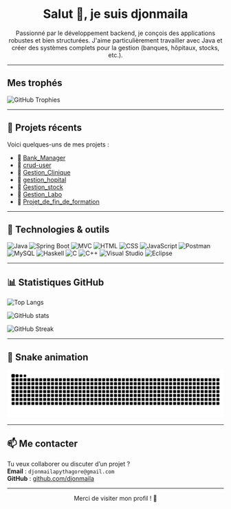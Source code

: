 <h1 align="center">Salut 👋, je suis djonmaila</h1>

<p align="center">
  Passionné par le développement backend, je conçois des applications robustes et bien structurées.  
  J'aime particulièrement travailler avec Java et créer des systèmes complets pour la gestion (banques, hôpitaux, stocks, etc.).
</p>

---

## Mes trophés

<p align="left">
  <img src="https://github-profile-trophy.vercel.app/?username=djonmaila&theme=gruvbox&column=6&margin-w=6&margin-h=10" alt="GitHub Trophies"/>
</p>

---

## 📂 Projets récents

Voici quelques-uns de mes projets :

- 🔹 [Bank_Manager](https://github.com/djonmaila/Bank_Manager)
- 🔹 [crud-user](https://github.com/djonmaila/crud-user)
- 🔹 [Gestion_Clinique](https://github.com/djonmaila/Gestion_Clinique)
- 🔹 [gestion_hopital](https://github.com/djonmaila/gestion_hopital)
- 🔹 [Gestion_stock](https://github.com/djonmaila/Gestion_stock)
- 🔹 [Gestion_Labo](https://github.com/djonmaila/Gestion_Labo)
- 🔹 [Projet_de_fin_de_formation](https://github.com/djonmaila/projet_de_fin_de_formation)

---

## 🧰 Technologies & outils

<p align="left">
  <img src="https://img.shields.io/badge/Java-007396?style=for-the-badge&logo=java&logoColor=white" alt="Java"/>
  <img src="https://img.shields.io/badge/Spring_Boot-6DB33F?style=for-the-badge&logo=spring-boot&logoColor=white" alt="Spring Boot"/>
  <img src="https://img.shields.io/badge/MVC-000000?style=for-the-badge" alt="MVC"/>
  <img src="https://img.shields.io/badge/HTML5-E34F26?style=for-the-badge&logo=html5&logoColor=white" alt="HTML"/>
  <img src="https://img.shields.io/badge/CSS3-1572B6?style=for-the-badge&logo=css3&logoColor=white" alt="CSS"/>
   <img src="https://img.shields.io/badge/JavaScript-F7DF1E?style=for-the-badge&logo=javascript&logoColor=black" alt="JavaScript"/>
  <img src="https://img.shields.io/badge/Postman-FF6C37?style=for-the-badge&logo=postman&logoColor=white" alt="Postman"/>
  <img src="https://img.shields.io/badge/MySQL-4479A1?style=for-the-badge&logo=mysql&logoColor=white" alt="MySQL"/>
  <img src="https://img.shields.io/badge/Haskell-5E5086?style=for-the-badge&logo=haskell&logoColor=white" alt="Haskell"/>
  <img src="https://img.shields.io/badge/C-A8B9CC?style=for-the-badge&logo=c&logoColor=white" alt="C"/>
  <img src="https://img.shields.io/badge/C++-00599C?style=for-the-badge&logo=cplusplus&logoColor=white" alt="C++"/>
  <img src="https://img.shields.io/badge/Visual_Studio-5C2D91?style=for-the-badge&logo=visual-studio&logoColor=white" alt="Visual Studio"/>
  <img src="https://img.shields.io/badge/Eclipse-2C2255?style=for-the-badge&logo=eclipse&logoColor=white" alt="Eclipse"/>
</p>

---

## 📊 Statistiques GitHub

<p align="left">
  <img src="https://github-readme-stats.vercel.app/api/top-langs/?username=djonmaila&layout=compact&langs_count=5&theme=tokyonight" alt="Top Langs"/>
</p>

<p align="left">
  <img src="https://github-readme-stats.vercel.app/api?username=djonmaila&show_icons=true&theme=tokyonight" alt="GitHub stats"/>
</p>

<p align="left">
  <img src="https://github-readme-streak-stats.herokuapp.com/?user=djonmaila&theme=tokyonight" alt="GitHub Streak"/>
</p>

---

## 🐍 Snake animation

![Snake animation](https://raw.githubusercontent.com/djonmaila/djonmaila/output/github-contribution-grid-snake.svg)

---

## 📫 Me contacter

Tu veux collaborer ou discuter d’un projet ?  
**Email** : `djonmailapythagore@gmail.com`  
**GitHub** : [github.com/djonmaila](https://github.com/djonmaila)

---

<p align="center">
  Merci de visiter mon profil ! 🌟
</p>
